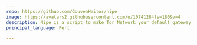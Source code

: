 ```yaml
---
repo: https://github.com/GouveaHeitor/nipe
image: https://avatars2.githubusercontent.com/u/10741284?s=180&v=4
description: Nipe is a script to make Tor Network your default gateway.
principal_language: Perl

---
```

